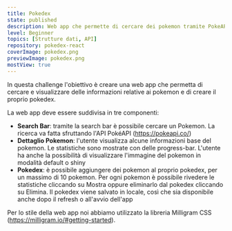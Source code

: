 ```yaml
---
title: Pokedex
state: published
description: Web app che permette di cercare dei pokemon tramite PokeAPI e di gestire un pokedex.
level: Beginner
topics: [Strutture dati, API]
repository: pokedex-react
coverImage: pokedex.png
previewImage: pokedex.png
mostView: true
---
```


In questa challenge l'obiettivo è creare una web app che permetta di cercare e visualizzare delle informazioni relative ai pokemon e di creare il proprio pokedex.

La web app deve essere suddivisa in tre componenti:
- **Search Bar**: tramite la search bar è possibile cercare un Pokemon. La ricerca va fatta sfruttando l'API PokéAPI (https://pokeapi.co/)
- **Dettaglio Pokemon**: l'utente visualizza alcune informazioni base del pokemon. Le statistiche sono mostrate con delle progress-bar. L'utente ha anche la possibilità di visualizzare l'immagine del pokemon in modalità default o shiny
- **Pokedex**: è possibile aggiungere dei pokemon al proprio pokedex, per un massimo di 10 pokemon. Per ogni pokemon è possibile rivedere le statistiche cliccando su Mostra oppure eliminarlo dal pokedex cliccando su Elimina. Il pokedex viene salvato in locale, così che sia disponibile anche dopo il refresh o all'avvio dell'app

Per lo stile della web app noi abbiamo utilizzato la libreria Milligram CSS (https://milligram.io/#getting-started).